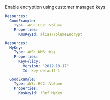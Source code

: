 
Enable encryption using customer managed keys

```yaml
Resources:
  GoodExample:
    Type: AWS::EC2::Volume
    Properties:
      KmsKeyId: alias/volumeEncrypt
```
```yaml
Resources:
  MyKey:
    Type: AWS::KMS::Key
    Properties:
      KeyPolicy:
        Version: "2012-10-17"
        Id: key-default-1

  GoodExample:
    Type: AWS::EC2::Volume
    Properties:
      KmsKeyId: !Ref MyKey
```


